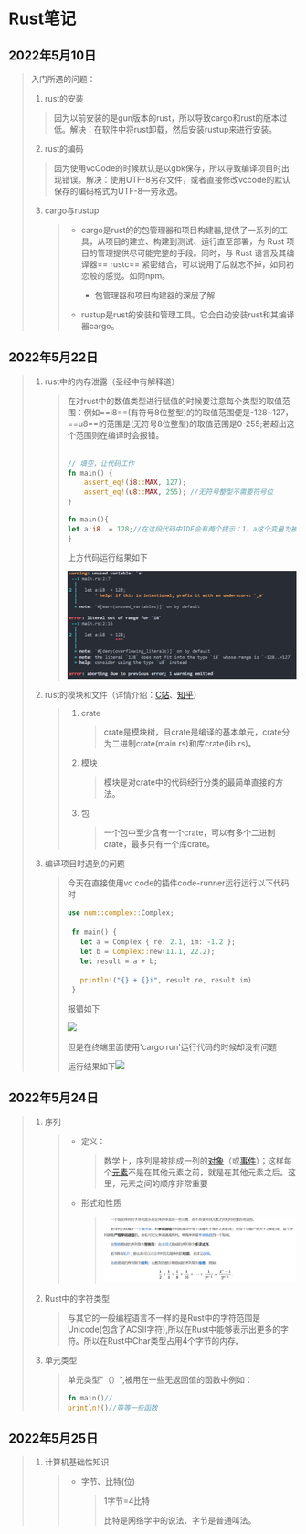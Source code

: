 # Rust笔记

## 2022年5月10日

> 入门所遇的问题：
>
> 1. rust的安装
>
> > 因为以前安装的是gun版本的rust，所以导致cargo和rust的版本过低。解决：在软件中将rust卸载，然后安装rustup来进行安装。
>
> 2. rust的编码
>
> > 因为使用vcCode的时候默认是以gbk保存，所以导致编译项目时出现错误。解决：使用UTF-8另存文件，或者直接修改vccode的默认保存的编码格式为UTF-8一劳永逸。
>
> 3. cargo与rustup
>
>    > * cargo是rust的的包管理器和项目构建器,提供了一系列的工具，从项目的建立、构建到测试、运行直至部署，为 Rust 项目的管理提供尽可能完整的手段。同时，与 Rust 语言及其编译器== rustc== 紧密结合，可以说用了后就忘不掉，如同初恋般的感觉。如同npm。
>    >
>    >   * 包管理器和项目构建器的深层了解
>    >
>    >     > 
>    >
>    > * rustup是rust的安装和管理工具。它会自动安装rust和其编译器cargo。

## 2022年5月22日

> 1. rust中的内存泄露（圣经中有解释道）
>
>    > 在对rust中的数值类型进行赋值的时候要注意每个类型的取值范围：例如==i8==(有符号8位整型)的的取值范围便是-128~127，==u8==的范围是(无符号8位整型)的取值范围是0-255;若超出这个范围则在编译时会报错。
>    >
>    > ```rust
>    > 
>    > // 填空，让代码工作
>    > fn main() {
>    >     assert_eq!(i8::MAX, 127); 
>    >     assert_eq!(u8::MAX, 255); //无符号整型不需要符号位
>    > }
>    > 
>    > ```
>    >
>    > 
>    >
>    > ```rust
>    > fn main(){
>    > let a:i8  = 128;//在这段代码中IDE会有两个提示：1、a这个变量为被引用应当改为'_a'。2、i8的范围是-128..=127（rust中的序列方式）。所以128超出这个数据类型的范围。
>    > }
>    > ```
>    >
>    > 上方代码运行结果如下
>    >
>    > ![image-20220523200130136](https://raw.githubusercontent.com/lvcong-sys/note_book/master/image-20220523200130136.png)
>
> 2. rust的模块和文件（详情介绍：[C站](https://blog.csdn.net/hualuohuakai2014/article/details/112877555)、[知乎](https://zhuanlan.zhihu.com/p/73544030)）
>
>    > 1. crate
>    >
>    >    > crate是模块树，且crate是编译的基本单元，crate分为二进制crate(main.rs)和库crate(lib.rs)。
>    >
>    > 2. 模块
>    >
>    >    > 模块是对crate中的代码经行分类的最简单直接的方法。
>    >
>    > 3. 包
>    >
>    >    > 一个包中至少含有一个crate，可以有多个二进制crate，最多只有一个库crate。
>
> 3. 编译项目时遇到的问题
>
>    > 今天在直接使用vc code的插件code-runner运行运行以下代码时
>    >
>    > ```rust
>    > use num::complex::Complex;
>    > 
>    >  fn main() {
>    >    let a = Complex { re: 2.1, im: -1.2 };
>    >    let b = Complex::new(11.1, 22.2);
>    >    let result = a + b;
>    > 
>    >    println!("{} + {}i", result.re, result.im)
>    >  }
>    > ```
>    >
>    > 报错如下
>    >
>    > ![](https://cdn.jsdelivr.net/gh/lvcong-sys/note_book@master/16533105199331653310519077.png)
>    >
>    > 但是在终端里面使用'cargo run'运行代码的时候却没有问题
>    >
>    > 运行结果如下![](https://cdn.jsdelivr.net/gh/lvcong-sys/note_book@master/16533106459311653310645480.png)

## 2022年5月24日

> 1. 序列
>
>    > * 定义：
>    >
>    >   > 数学上，序列是被排成一列的[对象](https://baike.baidu.com/item/对象/17158)（或[事件](https://baike.baidu.com/item/事件/33582)）；这样每个[元素](https://baike.baidu.com/item/元素/9563210)不是在其他元素之前，就是在其他元素之后。这里，元素之间的顺序非常重要
>    >
>    > * 形式和性质
>    >
>    >   > ![imagce-20220524203727458](https://raw.githubusercontent.com/lvcong-sys/note_book/master/image-20220524203727458.png)
>
> 2. Rust中的字符类型
>
>    > 与其它的一般编程语言不一样的是Rust中的字符范围是Unicode(包含了ACSII字符),所以在Rust中能够表示出更多的字符。所以在Rust中Char类型占用4个字节的内存。
>
> 3. 单元类型
>
>    > 单元类型"（）",被用在一些无返回值的函数中例如：
>    >
>    > ```rust
>    > fn main()//
>    > println!()//等等一些函数
>    > ```

## 2022年5月25日

> 1. 计算机基础性知识
>
>    > * 字节、比特(位)
>    >
>    >   > 1字节=4比特
>    >   >
>    >   > 比特是网络学中的说法、字节是普通叫法。
